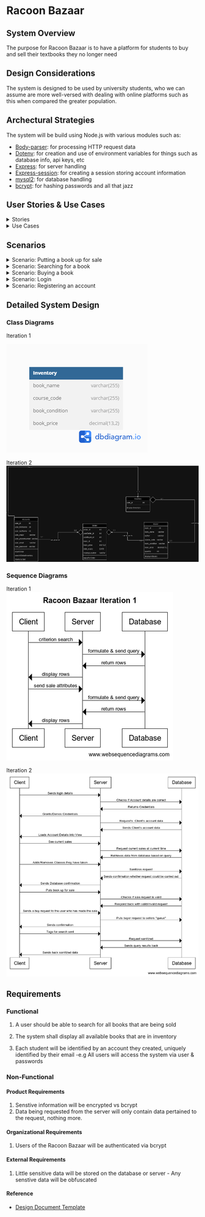 # Racoon Bazaar

## System Overview
The purpose for Racoon Bazaar is to have a platform for students to buy and sell their textbooks they no longer need

## Design Considerations
The system is designed to be used by university students, who we can assume are more well-versed with dealing with online platforms such as this when compared the greater population.


## Archectural Strategies
The system will be build using Node.js with various modules such as:

- [Body-parser](https://www.npmjs.com/package/body-parser): for processing HTTP request data
- [Dotenv](https://www.npmjs.com/package/dotenv): for creation and use of environment variables for things such as database info, api keys, etc
- [Express](https://www.npmjs.com/package/express): for server handling
- [Express-session](https://www.npmjs.com/package/express-session): for creating a session storing account information    
- [mysql2](https://www.npmjs.com/package/mysql2): for database handling
- [bcrypt](https://www.npmjs.com/package/bcrypt): for hashing passwords and all that jazz


## User Stories & Use Cases
<details><summary> Stories </summary>

I as a student, want to have a service where I can buy and sell books, so I don't have to advertise it myself

I as a student, want to find the cheapest books for my courses, so I can buy them and save money

I as a student, want to find another student who can buy my textbooks, so I can make some money back.

I as a student, want to see how much textbooks cost for certain courses, so I can determine how expensive my education could get

I as a student, want to put a buy order for a book that is sold out, so I can be notified when the book I want is for sale

</details>

<details><summary> Use Cases </summary>>

##### Student Selling a book
A student can put their books for sale on the app. They navigate to the Sell Your Books tab. They are prompted to enter 
the name of the book, the author of the book, the course code that the book is assigned to, the current condition of the book and the price that the person wants to sell it for. Once the input fields have been verified to be filled, the database will hold that users book and then send it to the server so it can be shown to anyone who is browsing for books. 

</details>


## Scenarios
<details>

<summary>Scenario: Putting a book up for sale</summary>

##### Initial Assumption
- A user has a book or a collection of books that they want to put up for sale to the Bazaar service. These books are identified by book title and author. They have been successfully authenticated on to Racoon Bazaar. 

##### Normal
- The user chooses to put up a sell order. They are prompted to enter the book name, author, the condition of the book, the major that is related to the book, and the price they are looking for.

- On completion, system will send a confirmation to the user stating that the order has been placed.

##### What Can Go Wrong
- User can put in an duplicate order that they already have put in. The system will inform the user that they already have an order for the same item and will notify them to edit it.

- User can put in malicious/unintended input. The server will notify the user that the input is not valid and the server will refuse to send the input to the database. 

##### System State on Completion
- User is logged in. The order will be sent to the database and the server will display the updated table.
</details>

<details>
<summary>Scenario: Searching for a book </summary>

##### Initial Assumption
- A user is looking for a book related to their major. Each book can be related to a major. They are already authenticated. 


##### Normal
- The user chooses to search for a book based of the major. They are prompted to look for a book via major. The input is then sent off to the server.

##### What Can Go Wrong
- 

- 

##### System State on Completion
- 
</details>



<details>
<summary>Scenario: Buying a book </summary>

##### Initial Assumption
-  


##### Normal
-

##### What Can Go Wrong
- 

- 

##### System State on Completion
- 
</details>

<details>
<summary>Scenario: Login </summary>

##### Initial Assumption
- 


##### Normal
- 

##### What Can Go Wrong
- 

- 

##### System State on Completion
- 

</details>

<details>
<summary>Scenario: Registering an account </summary>

##### Initial Assumption
- 


##### Normal
- 

##### What Can Go Wrong
- 

- 

##### System State on Completion
- 

</details>




## Detailed System Design

### Class Diagrams
Iteration 1

![Iteration 1 Class Diagram](<Diagrams/Bazaar Iteration 1.png>)


Iteration 2
![Iteration 2 Class Diagram](</Diagrams/Iteration2ClassDiagramPlaceholder.jpg>)


### Sequence Diagrams
Iteration 1
![Iteration 1 Sequence Diagram](</Diagrams/RacoonBazaarIteration1Sequence.png>)

Iteration 2
![Iteration 2 Sequence Diagram](</Diagrams/SequenceDiagramIteration2.png>)




## Requirements

### Functional 
 1. A user should be able to search for all books that are being sold
 2. The system shall display all available books that are in inventory
 
 3. Each student will be identified by an account they created, uniquely identified by their email
 -e.g All users will access the system via user & passwords


### Non-Functional
#### Product Requirements
 1. Senstive information will be encrypted vs bcrypt
 2. Data being requested from the server will only contain data pertained to the request, nothing more.

#### Organizational Requirements
 1. Users of the Racoon Bazaar will be authenticated via bcrypt


 #### External Requirements
  1. Little sensitive data will be stored on the database or server
    - Any senstive data will be obfuscated



#### Reference
- [Design Document Template](https://bit.ai/templates/software-design-document-template#:~:text=System%20Overview%3A%20Provide%20a%20general,functionality%20of%20the%20software%20system.&text=Assumptions%20and%20Dependencies%3A%20Describe%20any,the%20design%20of%20the%20software.)
